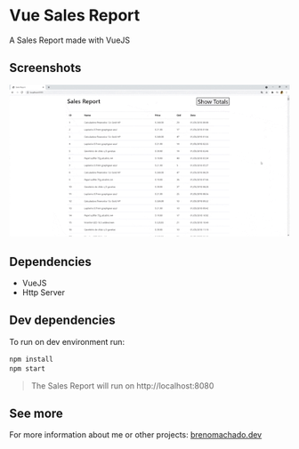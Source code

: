 # Vue Sales Report
A Sales Report made with VueJS

## Screenshots
![Login](demo/demo.gif)

## Dependencies
- VueJS
- Http Server

## Dev dependencies
To run on dev environment run:

```sh
npm install
npm start
```
> The Sales Report will run on  http://localhost:8080


## See more
For more information about me or other projects: [brenomachado.dev](https://brenomachado.dev)